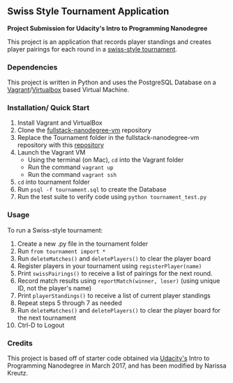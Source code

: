 ## Swiss Style Tournament Application
**Project Submission for Udacity's Intro to Programming Nanodegree**

This project is an application that records player standings and creates player pairings for each round in a [swiss-style tournament](https://en.wikipedia.org/wiki/Swiss-system_tournament).

### Dependencies

This project is written in Python and uses the PostgreSQL Database on a [Vagrant](https://www.vagrantup.com/)/[Virtualbox](https://www.virtualbox.org/wiki/Downloads) based Virtual Machine.

### Installation/ Quick Start

1. Install Vagrant and VirtualBox
2. Clone the [fullstack-nanodegree-vm](https://github.com/udacity/fullstack-nanodegree-vm) repository
3. Replace the Tournament folder in the fullstack-nanodegree-vm repository with this [repository](https://github.com/NKreutz/IPND-Tournament-Results.git)
4. Launch the Vagrant VM
    * Using the terminal (on Mac), `cd` into the Vagrant folder
    * Run the command `vagrant up`
    * Run the command `vagrant ssh`
5. `cd` into tournament folder
6. Run `psql -f tournament.sql` to create the Database
6. Run the test suite to verify code using `python tournament_test.py`

### Usage

To run a Swiss-style tournament:

1. Create a new .py file in the tournament folder
2. Run `from tournament import *`
3. Run `deleteMatches()` and `deletePlayers()` to clear the player board
4. Register players in your tournament using `registerPlayer(name)`
5. Print `swissPairings()` to receive a list of pairings for the next round.
6. Record match results using `reportMatch(winner, loser)` (using unique ID, not the player's name)
7. Print `playerStandings()` to receive a list of current player standings
8. Repeat steps 5 through 7 as needed
9. Run `deleteMatches()` and `deletePlayers()` to clear the player board for the next tournament
10. Ctrl-D to Logout

### Credits

This project is based off of starter code obtained via [Udacity's](https://www.udacity.com/) Intro to Programming Nanodegree in March 2017, and has been modified by Narissa Kreutz.
